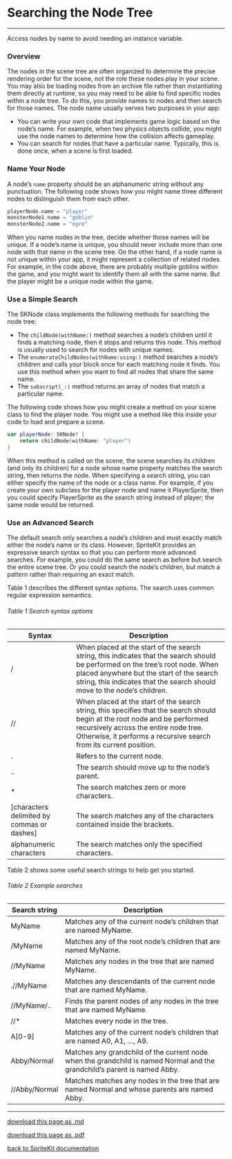 # Searching the Node Tree

------------------------

Access nodes by name to avoid needing an instance variable.

### Overview

The nodes in the scene tree are often organized to determine the precise rendering order for the scene, not the role these nodes play in your scene. You may also be loading nodes from an archive file rather than instantiating them directly at runtime, so you may need to be able to find specific nodes within a node tree. To do this, you provide names to nodes and then search for those names.
The node name usually serves two purposes in your app:


- You can write your own code that implements game logic based on the node’s name. For example, when two physics objects collide, you might use the node names to determine how the collision affects gameplay.
- You can search for nodes that have a particular name. Typically, this is done once, when a scene is first loaded.

### Name Your Node

A node’s `name` property should be an alphanumeric string without any punctuation. The following code shows how you might name three different nodes to distinguish them from each other.

```swift
playerNode.name = "player"
monsterNode1.name = "goblin"
monsterNode2.name = "ogre"
```

When you name nodes in the tree, decide whether those names will be unique. If a node’s name is unique, you should never include more than one node with that name in the scene tree. On the other hand, if a node name is not unique within your app, it might represent a collection of related nodes. For example, in the code above, there are probably multiple goblins within the game, and you might want to identify them all with the same name. But the player might be a unique node within the game.

### Use a Simple Search

The SKNode class implements the following methods for searching the node tree:


- The `childNode(withName:)` method searches a node’s children until it finds a matching node, then it stops and returns this node. This method is usually used to search for nodes with unique names.
- The `enumerateChildNodes(withName:using:)` method searches a node’s children and calls your block once for each matching node it finds. You use this method when you want to find all nodes that share the same name.
- The `subscript(_:)` method returns an array of nodes that match a particular name.

The following code shows how you might create a method on your scene class to find the player node. You might use a method like this inside your code to load and prepare a scene.

```swift
var playerNode: SKNode? {
    return childNode(withName: "player")
}
```

When this method is called on the scene, the scene searches its children (and only its children) for a node whose name property matches the search string, then returns the node. When specifying a search string, you can either specify the name of the node or a class name. For example, if you create your own subclass for the player node and name it PlayerSprite, then you could specify PlayerSprite as the search string instead of player; the same node would be returned.

### Use an Advanced Search

The default search only searches a node’s children and must exactly match either the node’s name or its class. However, SpriteKit provides an expressive search syntax so that you can perform more advanced searches. For example, you could do the same search as before but search the entire scene tree. Or you could search the node’s children, but match a pattern rather than requiring an exact match.

Table 1 describes the different syntax options. The search uses common regular expression semantics.

###### Table 1 Search syntax options

| Syntax | Description |
|--------|-------------|
| / | When placed at the start of the search string, this indicates that the search should be performed on the tree’s root node. When placed anywhere but the start of the search string, this indicates that the search should move to the node’s children. |
| // | When placed at the start of the search string, this specifies that the search should begin at the root node and be performed recursively across the entire node tree. Otherwise, it performs a recursive search from its current position. |
| . | Refers to the current node. |
| .. | The search should move up to the node’s parent. |
| * | The search matches zero or more characters. |
| [characters delimited by commas or dashes] | The search matches any of the characters contained inside the brackets. |
| alphanumeric characters | The search matches only the specified characters. |

Table 2 shows some useful search strings to help get you started.

###### Table 2 Example searches

| Search string | Description |
|---------------|-------------|
| MyName | Matches any of the current node’s children that are named MyName. |
| /MyName | Matches any of the root node’s children that are named MyName. |
| //MyName | Matches any nodes in the tree that are named MyName. |
| .//MyName | Matches any descendants of the current node that are named MyName. |
| //MyName/.. | Finds the parent nodes of any nodes in the tree that are named MyName. |
| //* | Matches every node in the tree. |
| A[0-9] | Matches any of the current node’s children that are named A0, A1, …, A9. |
| Abby/Normal | Matches any grandchild of the current node when the grandchild is named Normal and the grandchild’s parent is named Abby. |
| //Abby/Normal | Matches matches any nodes in the tree that are named Normal and whose parents are named Abby. |

--------------------

[download this page as .md](https://raw.githubusercontent.com/retrokid/retrokid.github.io/master/tech_notes/spritekit_documentation/017-sknode-searching-the-node-tree.md)

[download this page as .pdf](https://github.com/retrokid/retrokid.github.io/raw/master/tech_notes/spritekit_documentation/017-sknode-searching-the-node-tree.pdf)

[back to SpriteKit documentation](./spritekit-documentation)
